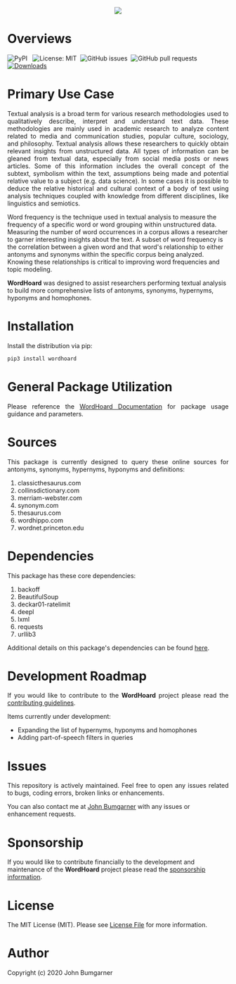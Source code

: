 <p align="center">
   <! -- Graphic source: https://thesaurus.plus --> 
  <img src="https://github.com/johnbumgarner/wordhoard/blob/master/graphic/wordhoard_graphic.jpg"/>
</p>

# Overviews

![PyPI](https://img.shields.io/pypi/v/wordhoard) &nbsp;
![License: MIT](https://img.shields.io/github/license/johnbumgarner/wordhoard)&nbsp;
![GitHub issues](https://img.shields.io/github/issues/johnbumgarner/wordhoard)&nbsp;
![GitHub pull requests](https://img.shields.io/github/issues-pr/johnbumgarner/wordhoard)&nbsp;
[![Downloads](https://static.pepy.tech/personalized-badge/wordhoard?period=total&units=international_system&left_color=grey&right_color=brightgreen&left_text=Downloads)](https://pepy.tech/project/wordhoard)&nbsp;

<!-- [![wordhoard](https://snyk.io/advisor/python/wordhoard/badge.svg)](https://snyk.io/advisor/python/wordhoard)&nbsp; -->

# Primary Use Case
<p align="justify"> 
Textual analysis is a broad term for various research methodologies used to qualitatively describe, interpret and understand text data. These methodologies are mainly used in academic research to analyze content related to media and communication studies, popular culture, sociology, and philosophy. Textual analysis allows these researchers to quickly obtain relevant insights from unstructured data. All types of information can be gleaned from textual data, especially from social media posts or news articles. Some of this information includes the overall concept of the subtext, symbolism within the text, assumptions being made and potential relative value to a subject (e.g. data science). In some cases it is possible to deduce the relative historical and cultural context of a body of text using analysis techniques coupled with knowledge from different disciplines, like linguistics and semiotics.
   
Word frequency is the technique used in textual analysis to measure the frequency of a specific word or word grouping within unstructured data. Measuring the number of word occurrences in a corpus allows a researcher to garner interesting insights about the text. A subset of word frequency is the correlation between a given word and that word's relationship to either antonyms and synonyms within the specific corpus being analyzed. Knowing these relationships is critical to improving word frequencies and topic modeling.

<strong>WordHoard</strong> was designed to assist researchers performing textual analysis to build more comprehensive lists of antonyms, synonyms, hypernyms, hyponyms and homophones.
</p>

# Installation

<p align="justify"> 
   Install the distribution via pip:
</p>

```python
pip3 install wordhoard
```

# General Package Utilization

<p align="justify">
Please reference the <a href="https://wordhoard.readthedocs.io/en/latest" target="_blank">WordHoard Documentation</a> for package usage guidance and parameters.
</p>

# Sources

<p align="justify">
This package is currently designed to query these online sources for antonyms, synonyms, hypernyms, hyponyms and definitions:

1. classicthesaurus.com
2. collinsdictionary.com
3. merriam-webster.com
4. synonym.com
5. thesaurus.com
6. wordhippo.com
7. wordnet.princeton.edu
</p>
  
# Dependencies

<p align="justify">
This package has these core dependencies:
  
1. backoff
2. BeautifulSoup
3. deckar01-ratelimit
4. deepl
5. lxml
6. requests
7. urllib3
</p>

<p align="justify">
Additional details on this package's dependencies can be found <a href="https://wordhoard.readthedocs.io/en/latest/dependencies" target="_blank">here</a>.
</p>

# Development Roadmap

<p align="justify">
If you would like to contribute to the <strong>WordHoard</strong> project please read the <a href="https://wordhoard.readthedocs.io/en/latest/contributing" target="_blank">contributing guidelines</a>.
   
Items currently under development:
   - Expanding the list of hypernyms, hyponyms and homophones
   - Adding part-of-speech filters in queries 
</p>

# Issues

<p align="justify">
This repository is actively maintained.  Feel free to open any issues related to bugs, coding errors, broken links or enhancements. 

You can also contact me at [John Bumgarner](mailto:wordhoardproject@gmail.com?subject=[GitHub]%20wordhoard%20project%20request) with any issues or enhancement requests.
</p>


# Sponsorship
   
If you would like to contribute financially to the development and maintenance of the <strong>WordHoard</strong> project please read the <a href="https://github.com/johnbumgarner/wordhoard/blob/master/SPONSOR.md">sponsorship information</a>.

# License

<p align="justify">
The MIT License (MIT).  Please see <a href="https://wordhoard.readthedocs.io/en/latest/license" target="_blank">License File</a> for more information.
</p>

# Author

<p align="justify">
  Copyright (c) 2020 John Bumgarner
</p>
